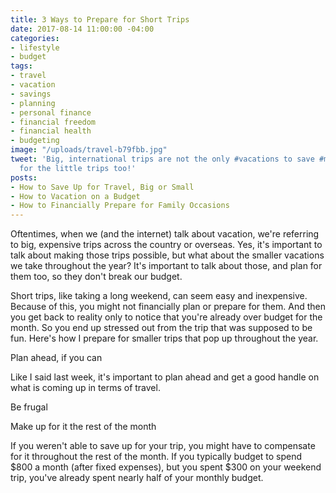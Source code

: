 ```yaml
---
title: 3 Ways to Prepare for Short Trips
date: 2017-08-14 11:00:00 -04:00
categories:
- lifestyle
- budget
tags:
- travel
- vacation
- savings
- planning
- personal finance
- financial freedom
- financial health
- budgeting
image: "/uploads/travel-b79fbb.jpg"
tweet: 'Big, international trips are not the only #vacations to save #money for. Plan
  for the little trips too!'
posts:
- How to Save Up for Travel, Big or Small
- How to Vacation on a Budget
- How to Financially Prepare for Family Occasions
---
```


Oftentimes, when we (and the internet) talk about vacation, we're referring to big, expensive trips across the country or overseas. Yes, it's important to talk about making those trips possible, but what about the smaller vacations we take throughout the year? It's important to talk about those, and plan for them too, so they don't break our budget.

Short trips, like taking a long weekend, can seem easy and inexpensive. Because of this, you might not financially plan or prepare for them. And then you get back to reality only to notice that you're already over budget for the month. So you end up stressed out from the trip that was supposed to be fun. Here's how I prepare for smaller trips that pop up throughout the year.

Plan ahead, if you can

Like I said last week, it's important to plan ahead and get a good handle on what is coming up in terms of travel.

Be frugal

Make up for it the rest of the month

If you weren't able to save up for your trip, you might have to compensate for it throughout the rest of the month. If you typically budget to spend $800 a month (after fixed expenses), but you spent $300 on your weekend trip, you've already spent nearly half of your monthly budget.